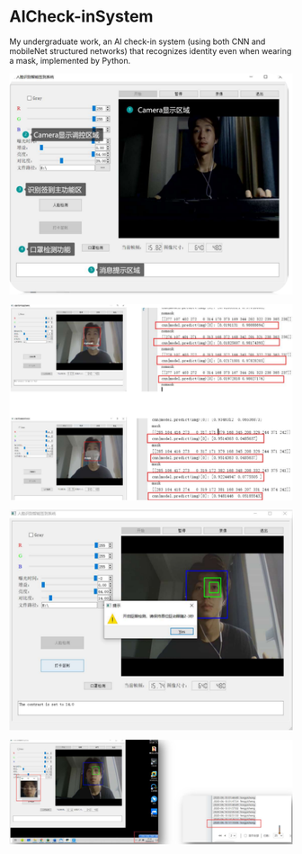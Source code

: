 # AICheck-inSystem


My undergraduate work, an AI check-in system (using both CNN and mobileNet structured networks) that recognizes identity even when wearing a mask, implemented by Python.

![screen](https://github.com/fwyc0573/AICheck-inSystem/blob/main/fig/fig1.png)

![screen](https://github.com/fwyc0573/AICheck-inSystem/blob/main/fig/fig3.png)

![screen](https://github.com/fwyc0573/AICheck-inSystem/blob/main/fig/fig4.png)

![screen](https://github.com/fwyc0573/AICheck-inSystem/blob/main/fig/fig2.png)
